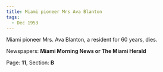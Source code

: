 ```yaml
---  
title: Miami pioneer Mrs Ava Blanton  
tags:  
  - Dec 1953  
---  
```

  
Miami pioneer Mrs. Ava Blanton, a resident for 60 years, dies.  
  
Newspapers: **Miami Morning News or The Miami Herald**  
  
Page: **11**, Section: **B** 
